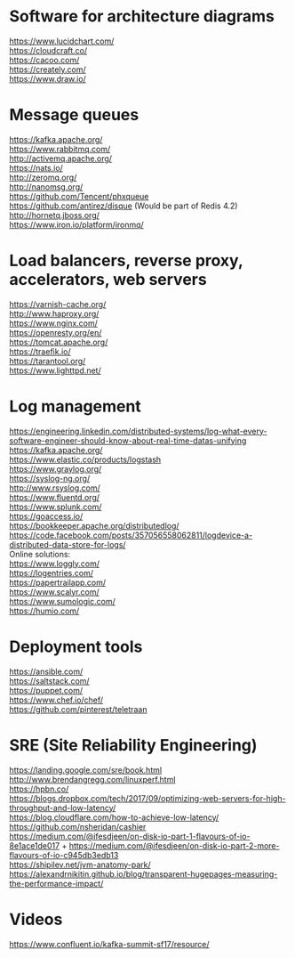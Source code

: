 # Software for architecture diagrams #
https://www.lucidchart.com/ <br>
https://cloudcraft.co/ <br>
https://cacoo.com/ <br>
https://creately.com/ <br>
https://www.draw.io/ <br>

# Message queues #
https://kafka.apache.org/ <br>
https://www.rabbitmq.com/ <br>
http://activemq.apache.org/ <br>
https://nats.io/ <br>
http://zeromq.org/ <br>
http://nanomsg.org/ <br>
https://github.com/Tencent/phxqueue <br>
https://github.com/antirez/disque (Would be part of Redis 4.2) <br>
http://hornetq.jboss.org/ <br>
https://www.iron.io/platform/ironmq/ <br>

# Load balancers, reverse proxy, accelerators, web servers #
https://varnish-cache.org/ <br>
http://www.haproxy.org/ <br>
https://www.nginx.com/ <br>
https://openresty.org/en/ <br>
https://tomcat.apache.org/ <br>
https://traefik.io/ <br>
https://tarantool.org/ <br>
https://www.lighttpd.net/ <br>

# Log management #
https://engineering.linkedin.com/distributed-systems/log-what-every-software-engineer-should-know-about-real-time-datas-unifying <br>
https://kafka.apache.org/ <br>
https://www.elastic.co/products/logstash <br>
https://www.graylog.org/ <br>
https://syslog-ng.org/ <br>
http://www.rsyslog.com/ <br>
https://www.fluentd.org/ <br>
https://www.splunk.com/ <br>
https://goaccess.io/ <br>
https://bookkeeper.apache.org/distributedlog/ <br>
https://code.facebook.com/posts/357056558062811/logdevice-a-distributed-data-store-for-logs/ <br>
Online solutions: <br>
https://www.loggly.com/ <br>
https://logentries.com/ <br>
https://papertrailapp.com/ <br>
https://www.scalyr.com/ <br>
https://www.sumologic.com/ <br>
https://humio.com/ <br>

# Deployment tools #
https://ansible.com/ <br>
https://saltstack.com/ <br>
https://puppet.com/ <br>
https://www.chef.io/chef/ <br>
https://github.com/pinterest/teletraan <br>

# SRE (Site Reliability Engineering)
https://landing.google.com/sre/book.html <br>
http://www.brendangregg.com/linuxperf.html <br>
https://hpbn.co/ <br>
https://blogs.dropbox.com/tech/2017/09/optimizing-web-servers-for-high-throughput-and-low-latency/ <br>
https://blog.cloudflare.com/how-to-achieve-low-latency/ <br>
https://github.com/nsheridan/cashier <br>
https://medium.com/@ifesdjeen/on-disk-io-part-1-flavours-of-io-8e1ace1de017 + https://medium.com/@ifesdjeen/on-disk-io-part-2-more-flavours-of-io-c945db3edb13 <br>
https://shipilev.net/jvm-anatomy-park/ <br>
https://alexandrnikitin.github.io/blog/transparent-hugepages-measuring-the-performance-impact/ <br>

# Videos #
https://www.confluent.io/kafka-summit-sf17/resource/ <br>